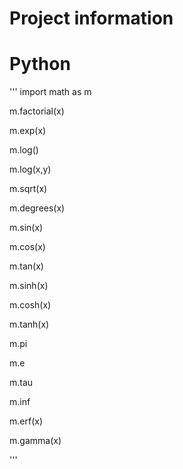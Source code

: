 # Project information

# Python 

'''
import math as m

m.factorial(x)

m.exp(x)

m.log()

m.log(x,y)

m.sqrt(x)

m.degrees(x)

m.sin(x)   

m.cos(x)  

m.tan(x)

m.sinh(x)  

m.cosh(x)

m.tanh(x)

m.pi   

m.e    

m.tau   

m.inf

m.erf(x)

m.gamma(x)

'''

  
  
